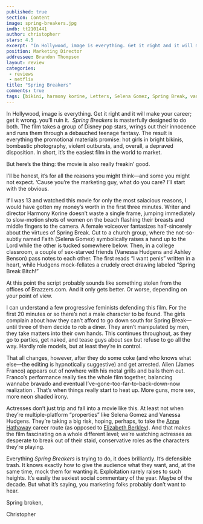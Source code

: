 ```yaml
---
published: true
section: Content
image: spring-breakers.jpg
imdb: tt2101441
author: christopherr
stars: 4.5
excerpt: "In Hollywood, image is everything. Get it right and it will make your career; get it wrong. you&rsquo;ll ruin it. &nbsp;<em>Spring Breakers </em>is masterfully designed to do both. The film takes a group of Disney pop stars, wrings out their innocence and runs them through a debauched teenage fantasy. The result is everything the promotional materials promise: hot girls in bright bikinis, bombastic photography, violent outbursts, and, overall, a depraved disposition. In short, it&rsquo;s the easiest film in the world to market."
position: Marketing Director
addressee: Brandon Thompson
layout: review
categories: 
 - reviews
 - netflix
title: "Spring Breakers"
comments: true
tags: [bikini, harmony korine, Letters, Selena Gomez, Spring Break, vanessa hudgens]
---
```

<p>In Hollywood, image is everything. Get it right and it will make your career; get it wrong. you&rsquo;ll ruin it. &nbsp;<em>Spring Breakers </em>is masterfully designed to do both. The film takes a group of Disney pop stars, wrings out their innocence and runs them through a debauched teenage fantasy. The result is everything the promotional materials promise: hot girls in bright bikinis, bombastic photography, violent outbursts, and, overall, a depraved disposition. In short, it&rsquo;s the easiest film in the world to market.</p>
<p>But here&rsquo;s the thing: the movie is also really freakin&rsquo; good.</p>
<p>I&rsquo;ll be honest, it&rsquo;s for all the reasons you might think&mdash;and some you might not expect. &lsquo;Cause you&rsquo;re the marketing guy, what do you care? I&rsquo;ll start with the obvious.</p>
<p>If I was 13 and watched this movie for only the most salacious reasons, I would have gotten my money&rsquo;s worth in the first three minutes. Writer and director Harmony Korine doesn&rsquo;t waste a single frame, jumping immediately to slow-motion shots of women on the beach flashing their breasts and middle fingers to the camera. A female voiceover fantasizes half-sincerely about the virtues of Spring Break. Cut to a church group, where the not-so-subtly named Faith (Selena Gomez) symbolically raises a hand up to the Lord while the other is tucked somewhere below. Then, in a college classroom, a couple of sex-starved friends (Vanessa Hudgens and Ashley Benson) pass notes to each other. The first reads &ldquo;I want penis&rdquo; written in a heart, while Hudgens mock-fellates a crudely erect drawing labeled &ldquo;Spring Break Bitch!&rdquo;&nbsp;</p>
<p>At this point the script probably sounds like something stolen from the offices of Brazzers.com. And it only gets better. Or worse, depending on your point of view.</p>
<p>I can understand a few progressive feminists defending this film. For the first 20 minutes or so there&rsquo;s not a male character to be found. The girls complain about how they can&rsquo;t afford to go down south for Spring Break&mdash;until three of them decide to rob a diner. They aren&rsquo;t manipulated by men, they take matters into their own hands. This continues throughout, as they go to parties, get naked, and tease guys about sex but refuse to go all the way. Hardly role models, but at least they&rsquo;re in control.</p>
<p>That all changes, however, after they do some coke (and who knows what else&mdash;the editing is hypnotically suggestive) and get arrested. Alien (James Franco) appears out of nowhere with his metal grills and bails them out. Franco&rsquo;s performance really ties the whole film together, balancing wannabe bravado and eventual I&rsquo;ve-gone-too-far-to-back-down-now realization . That&rsquo;s when things really start to heat up. More guns, more sex, more neon shaded irony.</p>
<p>Actresses don&rsquo;t just trip and fall into a movie like this. At least not when they&rsquo;re multiple-platform &ldquo;properties&rdquo; like Selena Gomez and Vanessa Hudgens. They&rsquo;re taking a big risk, hoping, perhaps, to take the <a href="http://www.imdb.com/title/tt0285175/?ref_=sr_1">Anne Hathaway</a> career route (as opposed to <a href="http://www.imdb.com/title/tt0114436/?ref_=sr_1">Elizabeth Berkley</a>). And that makes the film fascinating on a whole different level; we&rsquo;re watching actresses as desperate to break out of their staid, conservative roles as the characters they&rsquo;re playing.</p>
<p>Everything <em>Spring Breakers</em> is trying to do, it does brilliantly. It&rsquo;s defensible trash. It knows exactly how to give the audience what they want, and, at the same time, mock them for wanting it. Exploitation rarely raises to such heights. It&rsquo;s easily the sexiest social commentary of the year. Maybe of the decade. But what it&rsquo;s saying, you marketing folks probably don&rsquo;t want to hear.</p>
<p>Spring broken,</p>
<p>Christopher</p>
